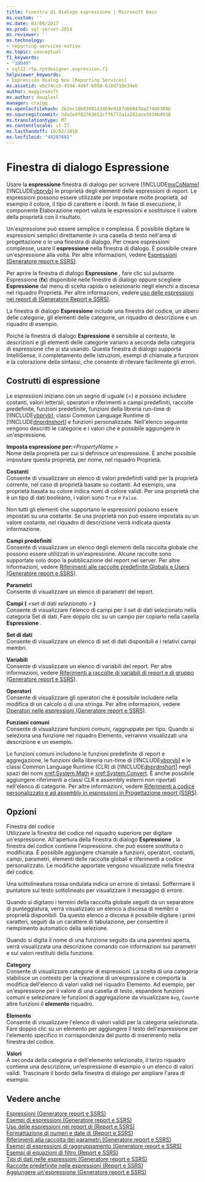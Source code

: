 ```yaml
---
title: Finestra di dialogo espressione | Microsoft Docs
ms.custom: ''
ms.date: 03/08/2017
ms.prod: sql-server-2014
ms.reviewer: ''
ms.technology:
- reporting-services-native
ms.topic: conceptual
f1_keywords:
- "10040"
- sql12.rtp.rptdesigner.expression.f1
helpviewer_keywords:
- Expression dialog box [Reporting Services]
ms.assetid: e6c74ccb-4594-4d4f-b958-618d710e34eb
author: maggiesmsft
ms.author: douglasl
manager: craigg
ms.openlocfilehash: 2b2ec18b03081d3469e9187db6043ba27406389b
ms.sourcegitcommit: 3da2edf82763852cff6772a1a282ace3034b4936
ms.translationtype: MT
ms.contentlocale: it-IT
ms.lasthandoff: 10/02/2018
ms.locfileid: "48207681"
---
```

# <a name="expression-dialog-box"></a>Finestra di dialogo Espressione
  Usare la **espressione** finestra di dialogo per scrivere [!INCLUDE[msCoName](../includes/msconame-md.md)] [!INCLUDE[vbprvb](../includes/vbprvb-md.md)] le proprietà degli elementi delle espressioni di report. Le espressioni possono essere utilizzate per impostare molte proprietà, ad esempio il colore, il tipo di carattere e i bordi. In fase di esecuzione, il componente Elaborazione report valuta le espressioni e sostituisce il valore della proprietà con il risultato.  
  
 Un'espressione può essere semplice o complessa. È possibile digitare le espressioni semplici direttamente in una casella di testo nell'area di progettazione o in una finestra di dialogo. Per creare espressioni complesse, usare il **espressione** nella finestra di dialogo. È possibile creare un'espressione alla volta. Per altre informazioni, vedere [Espressioni &#40;Generatore report e SSRS&#41;](report-design/expressions-report-builder-and-ssrs.md).  
  
 Per aprire la finestra di dialogo **Espressione** , fare clic sul pulsante Espressione (**fx**) disponibile nelle finestre di dialogo oppure scegliere **Espressione** dal menu di scelta rapida o selezionarlo negli elenchi a discesa nel riquadro Proprietà. Per altre informazioni, vedere [uso delle espressioni nei report di &#40;Generatore Report e SSRS&#41;](report-design/expression-uses-in-reports-report-builder-and-ssrs.md).  
  
 La finestra di dialogo **Espressione** include una finestra del codice, un albero delle categorie, gli elementi delle categorie, un riquadro di descrizione e un riquadro di esempio.  
  
 Poiché la finestra di dialogo **Espressione** è sensibile al contesto, le descrizioni e gli elementi delle categorie variano a seconda della categoria di espressione che si sta usando. Questa finestra di dialogo supporta IntelliSense, il completamento delle istruzioni, esempi di chiamate a funzioni e la colorazione della sintassi, che consente di rilevare facilmente gli errori.  
  
## <a name="expression-constructs"></a>Costrutti di espressione  
 Le espressioni iniziano con un segno di uguale (=) e possono includere costanti, valori letterali, operatori e riferimenti a campi predefiniti, raccolte predefinite, funzioni predefinite, funzioni della libreria run-time di [!INCLUDE[vbprvb](../includes/vbprvb-md.md)], classi Common Language Runtime di [!INCLUDE[dnprdnshort](../includes/dnprdnshort-md.md)] e funzioni personalizzate. Nell'elenco seguente vengono descritti le categorie e i valori che è possibile aggiungere in un'espressione.  
  
 **Imposta espressione per:***\<PropertyName >*   
 Nome della proprietà per cui si definisce un'espressione. È anche possibile impostare questa proprietà, per nome, nel riquadro Proprietà.  
  
 **Costanti**  
 Consente di visualizzare un elenco di valori predefiniti validi per la proprietà corrente, nel caso di proprietà basate su costanti. Ad esempio, una proprietà basata su colore indica nomi di colore validi. Per una proprietà che è un tipo di dati booleano, i valori sono `True` e `False`.  
  
 Non tutti gli elementi che supportano le espressioni possono essere impostati su una costante. Se una proprietà non può essere impostata su un valore costante, nel riquadro di descrizione verrà indicata questa informazione.  
  
 **Campi predefiniti**  
 Consente di visualizzare un elenco degli elementi della raccolta globale che possono essere utilizzati in un'espressione. Alcune raccolte sono supportate solo dopo la pubblicazione del report nel server. Per altre informazioni, vedere [Riferimenti alle raccolte predefinite Globals e Users &#40;Generatore report e SSRS&#41;](report-design/built-in-collections-built-in-globals-and-users-references-report-builder.md).  
  
 **Parametri**  
 Consente di visualizzare un elenco di parametri del report.  
  
 **Campi (**  *\<set di dati selezionato >* **)**  
 Consente di visualizzare l'elenco di campi per il set di dati selezionato nella categoria Set di dati. Fare doppio clic su un campo per copiarlo nella casella **Espressione** .  
  
 **Set di dati**  
 Consente di visualizzare un elenco di set di dati disponibili e i relativi campi membri.  
  
 **Variabili**  
 Consente di visualizzare un elenco di variabili del report. Per altre informazioni, vedere [Riferimenti a raccolte di variabili di report e di gruppo &#40;Generatore report e SSRS&#41;](report-design/built-in-collections-report-and-group-variables-references-report-builder.md).  
  
 **Operatori**  
 Consente di visualizzare gli operatori che è possibile includere nella modifica di un calcolo o di una stringa. Per altre informazioni, vedere [Operatori nelle espressioni &#40;Generatore report e SSRS&#41;](report-design/operators-in-expressions-report-builder-and-ssrs.md).  
  
 **Funzioni comuni**  
 Consente di visualizzare funzioni comuni, raggruppate per tipo. Quando si seleziona una funzione nel riquadro Elemento, verranno visualizzati una descrizione e un esempio.  
  
 Le funzioni comuni includono le funzioni predefinite di report e aggregazione, le funzioni della libreria run-time di [!INCLUDE[vbprvb](../includes/vbprvb-md.md)] e le classi Common Language Runtime (CLR) di [!INCLUDE[dnprdnshort](../includes/dnprdnshort-md.md)] negli spazi dei nomi <xref:System.Math> e <xref:System.Convert>. È anche possibile aggiungere riferimenti a classi CLR e assembly esterni non riportati nell'elenco di categorie. Per altre informazioni, vedere [Riferimenti a codice personalizzato e ad assembly in espressioni in Progettazione report &#40;SSRS&#41;](report-design/custom-code-and-assembly-references-in-expressions-in-report-designer-ssrs.md).  
  
## <a name="options"></a>Opzioni  
 Finestra del codice  
 Utilizzare la finestra del codice nel riquadro superiore per digitare un'espressione. All'apertura della finestra di dialogo **Espressione** , la finestra del codice contiene l'espressione. che può essere sostituita o modificata. È possibile aggiungere chiamate a funzioni, operatori, costanti, campi, parametri, elementi delle raccolte globali e riferimenti a codice personalizzato. Le modifiche apportate vengono visualizzate nella finestra del codice.  
  
 Una sottolineatura rossa ondulata indica un errore di sintassi. Soffermare il puntatore sul testo sottolineato per visualizzare il messaggio di errore.  
  
 Quando si digitano i termini della raccolta globale seguiti da un separatore di punteggiatura, verrà visualizzato un elenco a discesa di membri o proprietà disponibili. Da questo elenco a discesa è possibile digitare i primi caratteri, seguiti da un carattere di tabulazione, per consentire il riempimento automatico della selezione.  
  
 Quando si digita il nome di una funzione seguito da una parentesi aperta, verrà visualizzata una descrizione comando con informazioni sui parametri e sui valori restituiti della funzione.  
  
 **Category**  
 Consente di visualizzare categorie di espressioni. La scelta di una categoria stabilisce un contesto per la creazione di un'espressione e comporta la modifica dell'elenco di valori validi nel riquadro Elemento. Ad esempio, per un'espressione per il valore di una casella di testo, espandere funzioni comuni e selezionare le funzioni di aggregazione da visualizzare `Avg`, `Count`e altre funzioni il **elemento** riquadro.  
  
 **Elemento**  
 Consente di visualizzare l'elenco di valori validi per la categoria selezionata. Fare doppio clic su un elemento per aggiungere il testo dell'espressione per l'elemento specifico in corrispondenza del punto di inserimento nella finestra del codice.  
  
 **Valori**  
 A seconda della categoria e dell'elemento selezionato, il terzo riquadro contiene una descrizione, un'espressione di esempio o un elenco di valori validi. Trascinare il bordo della finestra di dialogo per ampliare l'area di esempio.  
  
## <a name="see-also"></a>Vedere anche  
 [Espressioni &#40;Generatore report e SSRS&#41;](report-design/expressions-report-builder-and-ssrs.md)   
 [Esempi di espressioni &#40;Generatore report e SSRS&#41;](report-design/expression-examples-report-builder-and-ssrs.md)   
 [Uso delle espressioni nei report di &#40;Report e SSRS&#41;](report-design/expression-uses-in-reports-report-builder-and-ssrs.md)   
 [Formattazione di numeri e date di &#40;Report e SSRS&#41;](report-design/formatting-numbers-and-dates-report-builder-and-ssrs.md)   
 [Riferimenti alla raccolta dei parametri &#40;Generatore report e SSRS&#41;](report-design/built-in-collections-parameters-collection-references-report-builder.md)   
 [Esempi di espressioni di raggruppamento &#40;Generatore report e SSRS&#41;](report-design/group-expression-examples-report-builder-and-ssrs.md)   
 [Esempi di equazioni di filtro &#40;Report e SSRS&#41;](report-design/filter-equation-examples-report-builder-and-ssrs.md)   
 [Tipi di dati nelle espressioni &#40;Generatore report e SSRS&#41;](report-design/data-types-in-expressions-report-builder-and-ssrs.md)   
 [Raccolte predefinite nelle espressioni &#40;Report e SSRS&#41;](report-design/built-in-collections-in-expressions-report-builder.md)   
 [Aggiungere un'espressione &#40;Generatore report e SSRS&#41;](report-design/add-an-expression-report-builder-and-ssrs.md)  
  
  
